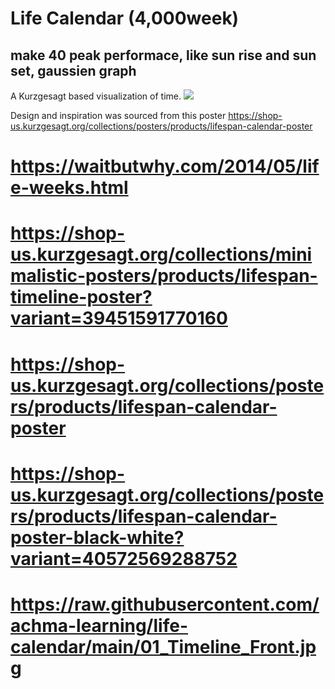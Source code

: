 # Life Calendar (4,000week)
## make 40 peak performace, like sun rise and sun set, gaussien graph

A Kurzgesagt based visualization of time.
![](/public/demo.png)

Design and inspiration was sourced from this poster https://shop-us.kurzgesagt.org/collections/posters/products/lifespan-calendar-poster
# https://waitbutwhy.com/2014/05/life-weeks.html
# https://shop-us.kurzgesagt.org/collections/minimalistic-posters/products/lifespan-timeline-poster?variant=39451591770160
# https://shop-us.kurzgesagt.org/collections/posters/products/lifespan-calendar-poster
# https://shop-us.kurzgesagt.org/collections/posters/products/lifespan-calendar-poster-black-white?variant=40572569288752
# https://raw.githubusercontent.com/achma-learning/life-calendar/main/01_Timeline_Front.jpg
